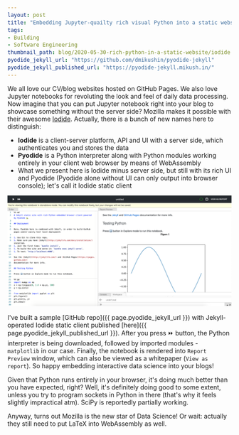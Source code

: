 ```yaml
---
layout: post
title: "Embedding Jupyter-quailty rich visual Python into a static website"
tags:
- Building
- Software Engineering
thumbnail_path: blog/2020-05-30-rich-python-in-a-static-website/iodide.png
pyodide_jekyll_url: "https://github.com/dmikushin/pyodide-jekyll"
pyodide_jekyll_published_url: "https://pyodide-jekyll.mikush.in/"
---
```


We all love our CV/blog websites hosted on GitHub Pages. We also love Jupyter notebooks for revoluting the look and feel of daily data processing. Now imagine that you can put Jupyter notebook right into your blog to showcase something without the server side? Mozilla makes it possible with their awesome [Iodide](https://iodide.io/). Actually, there is a bunch of new names here to distinguish:

* **Iodide** is a client-server platform, API and UI with a server side, which authenticates you and stores the data
* **Pyodide** is a Python interpreter along with Python modules working entirely in your client web browser by means of WebAssembly
* What we present here is Iodide minus server side, but still with its rich UI and Pyodide (Pyodide alone without UI can only output into browser console); let's call it Iodide static client

![alt text](\assets\img\blog\2020-05-30-rich-python-in-a-static-website\pyodide_jekyll_window.png)

I've built a sample [GitHub repo]({{ page.pyodide_jekyll_url }}) with Jekyll-operated Iodide static client published [here]({{ page.pyodide_jekyll_published_url }}). After you press ⏩ button, the Python interpreter is being downloaded, followed by imported modules - `matplotlib` in our case. Finally, the notebook is rendered into `Report Preview` window, which can also be viewed as a whitepaper (`View as report`). So happy embedding interactive data science into your blogs!

Given that Python runs entirely in your browser, it's doing much better than you have expected, right? Well, it's definitely doing good to some extent, unless you try to program sockets in Python in there (that's why it feels slightly impractical atm). SciPy is reportedly partially working.

Anyway, turns out Mozilla is the new star of Data Science! Or wait: actually they still need to put LaTeX into WebAssembly as well.

